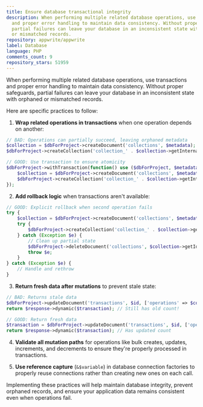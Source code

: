 ```yaml
---
title: Ensure database transactional integrity
description: When performing multiple related database operations, use transactions
  and proper error handling to maintain data consistency. Without proper safeguards,
  partial failures can leave your database in an inconsistent state with orphaned
  or mismatched records.
repository: appwrite/appwrite
label: Database
language: PHP
comments_count: 9
repository_stars: 51959
---
```


When performing multiple related database operations, use transactions and proper error handling to maintain data consistency. Without proper safeguards, partial failures can leave your database in an inconsistent state with orphaned or mismatched records.

Here are specific practices to follow:

1. **Wrap related operations in transactions** when one operation depends on another:

```php
// BAD: Operations can partially succeed, leaving orphaned metadata
$collection = $dbForProject->createDocument('collections', $metadata);
$dbForProject->createCollection('collection_' . $collection->getInternalId());

// GOOD: Use transaction to ensure atomicity
$dbForProject->withTransaction(function() use ($dbForProject, $metadata) {
    $collection = $dbForProject->createDocument('collections', $metadata);
    $dbForProject->createCollection('collection_' . $collection->getInternalId());
});
```

2. **Add rollback logic** when transactions aren't available:

```php
// GOOD: Explicit rollback when second operation fails
try {
    $collection = $dbForProject->createDocument('collections', $metadata);
    try {
        $dbForProject->createCollection('collection_' . $collection->getInternalId());
    } catch (Exception $e) {
        // Clean up partial state
        $dbForProject->deleteDocument('collections', $collection->getId());
        throw $e;
    }
} catch (Exception $e) {
    // Handle and rethrow
}
```

3. **Return fresh data after mutations** to prevent stale state:

```php
// BAD: Returns stale data
$dbForProject->updateDocument('transactions', $id, ['operations' => $count + 1]);
return $response->dynamic($transaction); // Still has old count!

// GOOD: Return fresh data
$transaction = $dbForProject->updateDocument('transactions', $id, ['operations' => $count + 1]);
return $response->dynamic($transaction); // Has updated count
```

4. **Validate all mutation paths** for operations like bulk creates, updates, increments, and decrements to ensure they're properly processed in transactions.

5. **Use reference capture** (`&$variable`) in database connection factories to properly reuse connections rather than creating new ones on each call.

Implementing these practices will help maintain database integrity, prevent orphaned records, and ensure your application data remains consistent even when operations fail.
